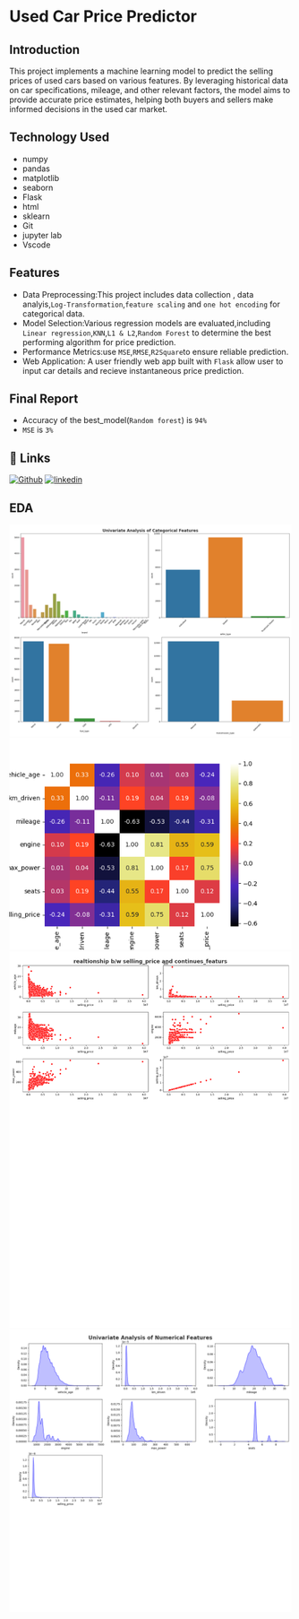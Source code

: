 
# Used Car Price Predictor
## Introduction
This project implements a machine learning model to predict the selling prices of used cars based on various features. By leveraging historical data on car specifications, mileage, and other relevant factors, the model aims to provide accurate price estimates, helping both buyers and sellers make informed decisions in the used car market.


## Technology Used
* numpy
* pandas
* matplotlib
* seaborn
* Flask
* html
* sklearn
* Git
* jupyter lab
* Vscode
## Features
* Data Preprocessing:This project includes data collection , data analyis,`Log-Transformation`,`feature scaling` and `one hot encoding` for categorical data.
* Model Selection:Various regression models are evaluated,including `Linear regression`,`KNN`,`L1 & L2`,`Random Forest` to determine the best performing algorithm for price prediction.
* Performance Metrics:use `MSE`,`RMSE`,`R2Square`to ensure reliable prediction.
* Web Application: A user friendly web app built with `Flask` allow user to input car details and recieve instantaneous price prediction.
## Final Report
* Accuracy of the best_model(`Random forest`) is `94%`
* `MSE` is `3%`
## 🔗 Links
[![Github](https://img.shields.io/badge/my_portfolio-000?style=for-the-badge&logo=ko-fi&logoColor=white)](https://github.com/kartiksb911)
[![linkedin](https://img.shields.io/badge/linkedin-0A66C2?style=for-the-badge&logo=linkedin&logoColor=white)](https://www.linkedin.com/in/kartik-bhardwaj-07b7282b7/)

## EDA
![Image Alt](https://github.com/kartiksb911/UsedCarPricePredictor/blob/3bf10064baed29c503a6c974472b72db3aafcbfb/static/Univariate_Categorcal.png)
![Image Alt](https://github.com/kartiksb911/UsedCarPricePredictor/blob/3bf10064baed29c503a6c974472b72db3aafcbfb/static/corr.png)
![Image Alt](https://github.com/kartiksb911/UsedCarPricePredictor/blob/3bf10064baed29c503a6c974472b72db3aafcbfb/static/target_vs_continues.png)
![Image Alt](https://github.com/kartiksb911/UsedCarPricePredictor/blob/3bf10064baed29c503a6c974472b72db3aafcbfb/static/Univariate_Num.png)
